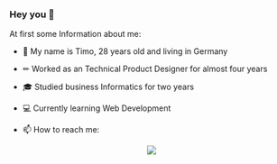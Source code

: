 ### Hey you 👋

At first some Information about me:
- 🙂 My name is Timo, 28 years old and living in Germany
- ✏  Worked as an Technical Product Designer for almost four years
- 🎓 Studied business Informatics for two years
- 💻 Currently learning Web Development

- 📫 How to reach me:

<!--
**TimoB2403/TimoB2403** is a ✨ _special_ ✨ repository because its `README.md` (this file) appears on your GitHub profile.

-->
<div id="header" align="center">
 <img src="https://media.giphy.com/media/v1.Y2lkPTc5MGI3NjExODc3Zms1ZWMwbnJqa3c5aGFtNXZ1MHQzdG5ycHF3c2pvMXFzYmwxNCZlcD12MV9pbnRlcm5hbF9naWZfYnlfaWQmY3Q9cw/7OMR3y1E9QeYsr9olS/giphy.gif"/>
</div>
